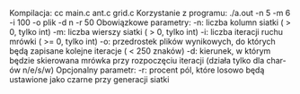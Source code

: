 Kompilacja:
  cc main.c ant.c grid.c
Korzystanie z programu:
  ./a.out -n 5 -m 6 -i 100 -o plik -d n -r 50
  Obowiązkowe parametry:
  -n: liczba kolumn siatki ( > 0, tylko int)
  -m: liczba wierszy siatki ( > 0, tylko int)
  -i: liczba iteracji ruchu mrówki ( >= 0, tylko int)
  -o: przedrostek plików wynikowych, do których będą zapisane kolejne iteracje ( < 250 znaków)
  -d: kierunek, w którym będzie skierowana mrówka przy rozpoczęciu iteracji (działa tylko dla char-ów n/e/s/w)
  Opcjonalny parametr:
  -r: procent pól, które losowo będą ustawione jako czarne przy generacji siatki
